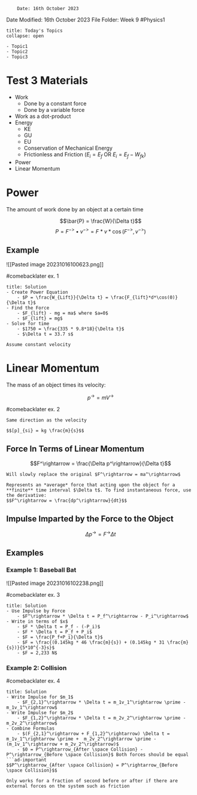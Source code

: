 		Date: 16th October 2023
Date Modified: 16th October 2023
File Folder: Week 9
#Physics1

```ad-abstract
title: Today's Topics
collapse: open

- Topic1
- Topic2
- Topic3

```
# Test 3 Materials

- Work
	- Done by a constant force
	- Done by a variable force
- Work as a dot-product
- Energy
	- KE 
	- GU
	- EU
	- Conservation of Mechanical Energy
	- Frictionless and Friction ($E_i = E_f$ OR $E_i = E_f - W_{fk}$)
- Power
- Linear Momentum

# Power

The amount of work done by an object at a certain time

$$\bar{P} = \frac{W}{\Delta t}$$
$$P = F^{->} \bullet v^{->} = F*v*\cos(F^{->}, v^{->})$$

## Example

![[Pasted image 20231016100623.png]]

#comebacklater ex. 1

```ad-check
title: Solution
- Create Power Equation
	- $P = \frac{W_{Lift}}{\Delta t} = \frac{F_{lift}*d*\cos(0)}{\Delta t}$
- Find the Force
	- $F_{lift} - mg = ma$ where $a=0$
	- $F_{lift} = mg$
- Solve for time
	- $1750 = \frac{335 * 9.8*18}{\Delta t}$
	- $\Delta t = 33.7 s$
```

```ad-note
Assume constant velocity
```

# Linear Momentum

The mass of an object times its velocity:

$$p^{\rightarrow} = mV^\rightarrow$$

#comebacklater ex. 2

```ad-important
Same direction as the velocity
```

```ad-note
$$[p]_{si} = kg \frac{m}{s}$$
```

## Force In Terms of Linear Momentum

$$F^\rightarrow = \frac{\Delta p^\rightarrow}{\Delta t}$$
```ad-warning
Will slowly replace the original $F^\rightarrow = ma^\rightarrow$
```

```ad-important
Represents an *average* force that acting upon the object for a **finite** time interval $\Delta t$. To find instantaneous force, use the derivative:
$$F^\rightarrow = \frac{dp^\rightarrow}{dt}$$
```

## Impulse Imparted by the Force to the Object

$$\Delta p^\rightarrow = F^\rightarrow \Delta t$$

## Examples

### Example 1: Baseball Bat

![[Pasted image 20231016102238.png]]

#comebacklater ex. 3

```ad-check
title: Solution
- Use Impulse by Force
	- $F^\rightarrow * \Delta t = P_f^\rightarrow - P_i^\rightarrow$
- Write in terms of $x$
	- $F * \Delta t = P_f - (-P_i)$
	- $F * \Delta t = P_f + P_i$
	- $F = \frac{P_f+P_i}{\Delta t}$
	- $F = \frac{(0.145kg * 46 \frac{m}{s}) + (0.145kg * 31 \frac{m}{s})}{5*10^{-3}s}$
	- $F = 2,233 N$
```

### Example 2: Collision

#comebacklater ex. 4

```ad-check
title: Solution
- Write Impulse for $m_1$
	- $F_{2,1}^\rightarrow * \Delta t = m_1v_1^\rightarrow \prime - m_1v_1^\rightarrow$
- Write Impulse for $m_2$
	- $F_{1,2}^\rightarrow * \Delta t = m_2v_2^\rightarrow \prime - m_2v_2^\rightarrow$
- Combine Formulas
	- $(F_{2,1}^\rightarrow + F_{1,2}^\rightarrow) \Delta t =  m_1v_1^\rightarrow \prime +  m_2v_2^\rightarrow \prime - (m_1v_1^\rightarrow + m_2v_2^\rightarrow)$
	- $0 = P^\rightarrow_{After \space Collision} - P^\rightarrow_{Before \space Collision}$ Both forces should be equal
```ad-important
$$P^\rightarrow_{After \space Collision} = P^\rightarrow_{Before \space Collision}$$
```

```ad-warning
Only works for a fraction of second before or after if there are external forces on the system such as friction
```
